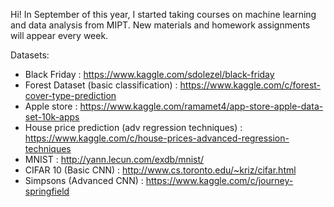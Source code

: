Hi! In September of this year, I started taking 
courses on machine learning and data analysis from MIPT. 
New materials and homework assignments will 
appear every week.

Datasets:
- Black Friday : https://www.kaggle.com/sdolezel/black-friday
- Forest Dataset (basic classification) : https://www.kaggle.com/c/forest-cover-type-prediction
- Apple store : https://www.kaggle.com/ramamet4/app-store-apple-data-set-10k-apps
- House price prediction (adv regression techniques) : https://www.kaggle.com/c/house-prices-advanced-regression-techniques
- MNIST : http://yann.lecun.com/exdb/mnist/
- CIFAR 10 (Basic CNN) : http://www.cs.toronto.edu/~kriz/cifar.html
- Simpsons (Advanced CNN) : https://www.kaggle.com/c/journey-springfield
